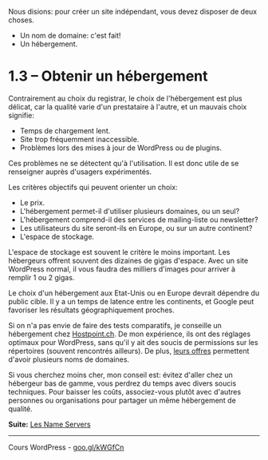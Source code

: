
Nous disions: pour créer un site indépendant, vous devez disposer de deux choses.

- Un nom de domaine: c'est fait!
- Un hébergement.

# 1.3 – Obtenir un hébergement

Contrairement au choix du registrar, le choix de l'hébergement est plus délicat, car la qualité varie d'un prestataire à l'autre, et un mauvais choix signifie:

- Temps de chargement lent.
- Site trop fréquemment inaccessible.
- Problèmes lors des mises à jour de WordPress ou de plugins. 

Ces problèmes ne se détectent qu'à l'utilisation. Il est donc utile de se renseigner auprès d'usagers expérimentés.

Les critères objectifs qui peuvent orienter un choix:

- Le prix.
- L'hébergement permet-il d'utiliser plusieurs domaines, ou un seul?
- L'hébergement comprend-il des services de mailing-liste ou newsletter?
- Les utilisateurs du site seront-ils en Europe, ou sur un autre continent?
- L'espace de stockage.

L'espace de stockage est souvent le critère le moins important. Les hébergeurs offrent souvent des dizaines de gigas d'espace. Avec un site WordPress normal, il vous faudra des milliers d'images pour arriver à remplir 1 ou 2 gigas.

Le choix d'un hébergement aux Etat-Unis ou en Europe devrait dépendre du public cible. Il y a un temps de latence entre les continents, et Google peut favoriser les résultats géographiquement proches.

Si on n'a pas envie de faire des tests comparatifs, je conseille un hébergement chez [Hostpoint.ch](Hostpoint.ch). De mon expérience, ils ont des réglages optimaux pour WordPress, sans qu'il y ait des soucis de permissions sur les répertoires (souvent rencontrés ailleurs). De plus, [leurs offres](https://www.hostpoint.ch/fr/herbergement-web/herbergement-apercu.html) permettent d'avoir plusieurs noms de domaines.

Si vous cherchez moins cher, mon conseil est: évitez d'aller chez un hébergeur bas de gamme, vous perdrez du temps avec divers soucis techniques. Pour baisser les coûts, associez-vous plutôt avec d'autres personnes ou organisations pour partager un même hébergement de qualité.

**Suite:** [Les Name Servers](04-NameServers.md)

******

Cours WordPress - [goo.gl/kWGfCn](https://github.com/ms-studio/cours-WP-fr/)